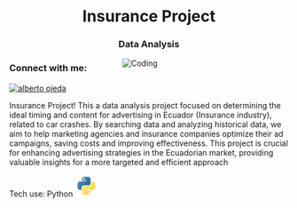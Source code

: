 <h1 align="center"> Insurance Project </h1>
<h3 align="center"> Data Analysis </h3>
<img align="right" alt="Coding" width="300" src="https://media.giphy.com/media/l0MYus07zLuBYmCNq/giphy.gif">


<h3 align="left">Connect with me:</h3>
<p align="left">
  <a href="https://www.linkedin.com/in/alberto-ojeda-02174b219/" target="_blank">
    <img align="center" src="https://raw.githubusercontent.com/rahuldkjain/github-profile-readme-generator/master/src/images/icons/Social/linked-in-alt.svg" alt="alberto ojeda" height="30" width="40" />
  </a>
</p>

Insurance Project!
This a data analysis project focused on determining the ideal timing and content for advertising in Ecuador (Insurance industry), related to car crashes. By searching data and analyzing historical data, we aim to help marketing agencies and insurance companies optimize their ad campaigns, saving costs and improving effectiveness. This project is crucial for enhancing advertising strategies in the Ecuadorian market, providing valuable insights for a more targeted and efficient approach

Tech use: Python
<img src="https://raw.githubusercontent.com/devicons/devicon/master/icons/python/python-original.svg" alt="python" width="40" height="40"/>
